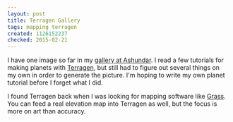 ```yaml
---
layout: post
title: Terragen Gallery
tags: mapping terragen
created: 1126152237
checked: 2015-02-21
---
```

I have one image so far in my [gallery at Ashundar](http://www.terragen.org/gallery/index.php?cat=12123).  I read a few tutorials for making planets with [Terragen](http://planetside.co.uk/terragen/), but still had to figure out several things on my own in order to generate the picture.  I'm hoping to write my own planet tutorial before I forget what I did.

I found Terragen back when I was looking for mapping software like [Grass](/node/11).  You can feed a real elevation map into Terragen as well, but the focus is more on art than accuracy.
